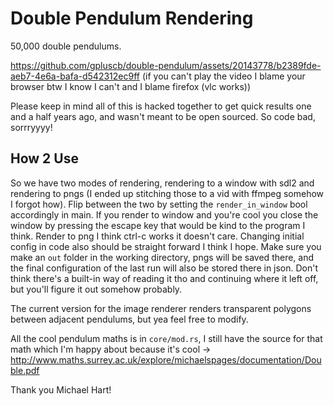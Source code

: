 # Double Pendulum Rendering

50,000 double pendulums.

https://github.com/gpluscb/double-pendulum/assets/20143778/b2389fde-aeb7-4e6a-bafa-d542312ec9ff
(if you can't play the video I blame your browser btw I know I can't and I blame firefox (vlc works))

Please keep in mind all of this is hacked together to get quick results one and a half years ago, and wasn't meant to be open sourced.
So code bad, sorrryyyy!

## How 2 Use

So we have two modes of rendering, rendering to a window with sdl2 and rendering to pngs (I ended up stitching those to a vid with ffmpeg somehow I forgot how).
Flip between the two by setting the `render_in_window` bool accordingly in main.
If you render to window and you're cool you close the window by pressing the escape key that would be kind to the program I think.
Render to png I think ctrl-c works it doesn't care.
Changing initial config in code also should be straight forward I think I hope.
Make sure you make an `out` folder in the working directory, pngs will be saved there, and the final configuration of the last run will also be stored there in json.
Don't think there's a built-in way of reading it tho and continuing where it left off, but you'll figure it out somehow probably.

The current version for the image renderer renders transparent polygons between adjacent pendulums, but yea feel free to modify.

All the cool pendulum maths is in `core/mod.rs`, I still have the source for that math which I'm happy about because it's cool -> http://www.maths.surrey.ac.uk/explore/michaelspages/documentation/Double.pdf

Thank you Michael Hart!

